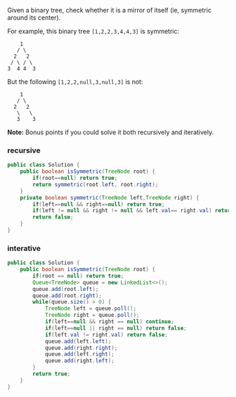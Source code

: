 Given a binary tree, check whether it is a mirror of itself (ie, symmetric around its center).

For example, this binary tree `[1,2,2,3,4,4,3]` is symmetric:

```
    1
   / \
  2   2
 / \ / \
3  4 4  3

```

But the following `[1,2,2,null,3,null,3]` is not:

```
    1
   / \
  2   2
   \   \
   3    3

```

**Note:**
Bonus points if you could solve it both recursively and iteratively.

### recursive

```java
public class Solution {
    public boolean isSymmetric(TreeNode root) {
        if(root==null) return true;
        return symmetric(root.left, root.right);
    }
    private boolean symmetric(TreeNode left,TreeNode right) {
        if(left==null && right==null) return true;
        if(left != null && right != null && left.val== right.val) return symmetric(left.left, right.right) && symmetric(left.right,right.left);
        return false;
    }
}
```

### interative

```java
public class Solution {
    public boolean isSymmetric(TreeNode root) {
        if(root == null) return true;
        Queue<TreeNode> queue = new LinkedList<>();
        queue.add(root.left);
        queue.add(root.right);
        while(queue.size() > 0) {
            TreeNode left = queue.poll();
            TreeNode right = queue.poll();
            if(left==null && right == null) continue;
            if(left==null || right == null) return false;
            if(left.val != right.val) return false;
            queue.add(left.left);
            queue.add(right.right);
            queue.add(left.right);
            queue.add(right.left);
        }
        return true;
    }
}
```


